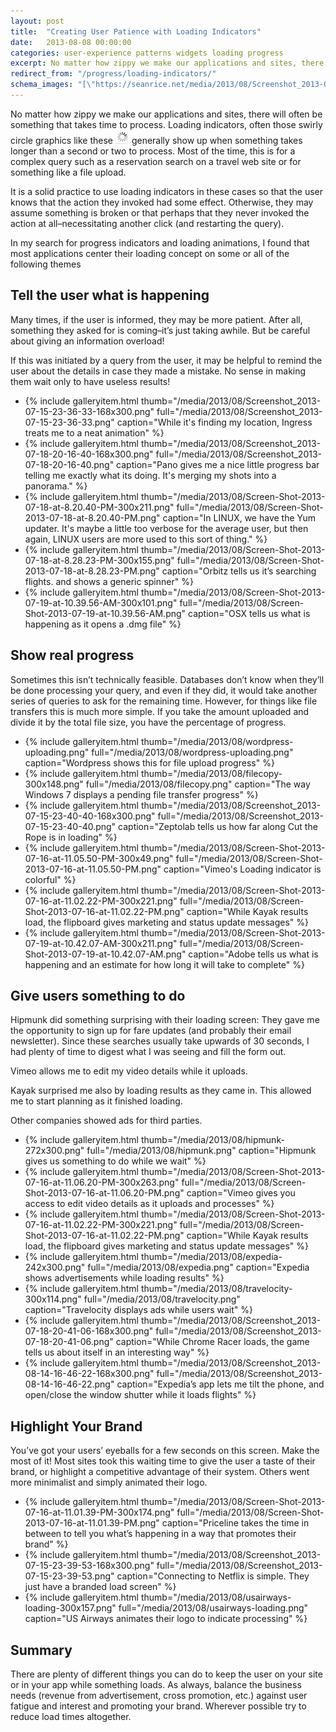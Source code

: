 ```yaml
---
layout: post
title:  "Creating User Patience with Loading Indicators"
date:   2013-08-08 00:00:00
categories: user-experience patterns widgets loading progress
excerpt: No matter how zippy we make our applications and sites, there will often be something that takes time to process. Loading indicators, often those swirly circle graphics like these , generally show up when something takes longer than a second or two to process.
redirect_from: "/progress/loading-indicators/"
schema_images: "[\"https://seanrice.net/media/2013/08/Screenshot_2013-07-15-23-36-33-168x300.png\",\"https://www.seanrice.net/media/2013/08/wordpress-uploading.png\"]"
---
```


No matter how zippy we make our applications and sites, there will often be something that takes time to process. Loading indicators, often those swirly circle graphics like these <img src="/media/2013/08/standard-spinner.png" alt="Standard loading spinner"> generally show up when something takes longer than a second or two to process. Most of the time, this is for a complex query such as a reservation search on a travel web site or for something like a file upload.

It is a solid practice to use loading indicators in these cases so that the user knows that the action they invoked had some effect. Otherwise, they may assume something is broken or that perhaps that they never invoked the action at all–necessitating another click (and restarting the query).

In my search for progress indicators and loading animations, I found that most applications center their loading concept on some or all of the following themes

## Tell the user what is happening

Many times, if the user is informed, they may be more patient. After all, something they asked for is coming–it’s just taking awhile. But be careful about giving an information overload!

If this was initiated by a query from the user, it may be helpful to remind the user about the details in case they made a mistake. No sense in making them wait only to have useless results!
<ul class="gallery">
  <li>{% include galleryitem.html thumb="/media/2013/08/Screenshot_2013-07-15-23-36-33-168x300.png" full="/media/2013/08/Screenshot_2013-07-15-23-36-33.png" caption="While it's finding my location, Ingress treats me to a neat animation" %}</li>
  <li>{% include galleryitem.html thumb="/media/2013/08/Screenshot_2013-07-18-20-16-40-168x300.png" full="/media/2013/08/Screenshot_2013-07-18-20-16-40.png" caption="Pano gives me a nice little progress bar telling me exactly what its doing. It's merging my shots into a panorama." %}</li>
  <li>{% include galleryitem.html thumb="/media/2013/08/Screen-Shot-2013-07-18-at-8.20.40-PM-300x211.png" full="/media/2013/08/Screen-Shot-2013-07-18-at-8.20.40-PM.png" caption="In LINUX, we have the Yum updater. It's maybe a little too verbose for the average user, but then again, LINUX users are more used to this sort of thing." %}</li>
  <li>{% include galleryitem.html thumb="/media/2013/08/Screen-Shot-2013-07-18-at-8.28.23-PM-300x155.png" full="/media/2013/08/Screen-Shot-2013-07-18-at-8.28.23-PM.png" caption="Orbitz tells us it’s searching flights. and shows a generic spinner" %}</li>
  <li>{% include galleryitem.html thumb="/media/2013/08/Screen-Shot-2013-07-19-at-10.39.56-AM-300x101.png" full="/media/2013/08/Screen-Shot-2013-07-19-at-10.39.56-AM.png" caption="OSX tells us what is happening as it opens a .dmg file" %}</li>
</ul>

## Show real progress

Sometimes this isn’t technically feasible. Databases don’t know when they’ll be done processing your query, and even if they did, it would take another series of queries to ask for the remaining time. However, for things like file transfers this is much more simple. If you take the amount uploaded and divide it by the total file size, you have the percentage of progress.

<ul class="gallery">
  <li>{% include galleryitem.html thumb="/media/2013/08/wordpress-uploading.png" full="/media/2013/08/wordpress-uploading.png" caption="Wordpress shows this for file upload progress" %}</li>
  <li>{% include galleryitem.html thumb="/media/2013/08/filecopy-300x148.png" full="/media/2013/08/filecopy.png" caption="The way Windows 7 displays a pending file transfer progress" %}</li>
  <li>{% include galleryitem.html thumb="/media/2013/08/Screenshot_2013-07-15-23-40-40-168x300.png" full="/media/2013/08/Screenshot_2013-07-15-23-40-40.png" caption="Zeptolab tells us how far along Cut the Rope is in loading" %}</li>
  <li>{% include galleryitem.html thumb="/media/2013/08/Screen-Shot-2013-07-16-at-11.05.50-PM-300x49.png" full="/media/2013/08/Screen-Shot-2013-07-16-at-11.05.50-PM.png" caption="Vimeo's Loading indicator is colorful" %}</li>
  <li>{% include galleryitem.html thumb="/media/2013/08/Screen-Shot-2013-07-16-at-11.02.22-PM-300x221.png" full="/media/2013/08/Screen-Shot-2013-07-16-at-11.02.22-PM.png" caption="While Kayak results load, the flipboard gives marketing and status update messages" %}</li>
  <li>{% include galleryitem.html thumb="/media/2013/08/Screen-Shot-2013-07-19-at-10.42.07-AM-300x211.png" full="/media/2013/08/Screen-Shot-2013-07-19-at-10.42.07-AM.png" caption="Adobe tells us what is happening and an estimate for how long it will take to complete" %}</li>
</ul>

## Give users something to do

Hipmunk did something surprising with their loading screen: They gave me the opportunity to sign up for fare updates (and probably their email newsletter). Since these searches usually take upwards of 30 seconds, I had plenty of time to digest what I was seeing and fill the form out.

Vimeo allows me to edit my video details while it uploads.

Kayak surprised me also by loading results as they came in. This allowed me to start planning as it finished loading.

Other companies showed ads for third parties.

<ul class="gallery">
  <li>{% include galleryitem.html thumb="/media/2013/08/hipmunk-272x300.png" full="/media/2013/08/hipmunk.png" caption="Hipmunk gives us something to do while we wait" %}</li>
  <li>{% include galleryitem.html thumb="/media/2013/08/Screen-Shot-2013-07-16-at-11.06.20-PM-300x263.png" full="/media/2013/08/Screen-Shot-2013-07-16-at-11.06.20-PM.png" caption="Vimeo gives you access to edit video details as it uploads and processes" %}</li>
  <li>{% include galleryitem.html thumb="/media/2013/08/Screen-Shot-2013-07-16-at-11.02.22-PM-300x221.png" full="/media/2013/08/Screen-Shot-2013-07-16-at-11.02.22-PM.png" caption="While Kayak results load, the flipboard gives marketing and status update messages" %}</li>
  <li>{% include galleryitem.html thumb="/media/2013/08/expedia-242x300.png" full="/media/2013/08/expedia.png" caption="Expedia shows advertisements while loading results" %}</li>
  <li>{% include galleryitem.html thumb="/media/2013/08/travelocity-300x114.png" full="/media/2013/08/travelocity.png" caption="Travelocity displays ads while users wait" %}</li>
  <li>{% include galleryitem.html thumb="/media/2013/08/Screenshot_2013-07-18-20-41-06-168x300.png" full="/media/2013/08/Screenshot_2013-07-18-20-41-06.png" caption="While Chrome Racer loads, the game tells us about itself in an interesting way" %}</li>
  <li>{% include galleryitem.html thumb="/media/2013/08/Screenshot_2013-08-14-16-46-22-168x300.png" full="/media/2013/08/Screenshot_2013-08-14-16-46-22.png" caption="Expedia’s app lets me tilt the phone, and open/close the window shutter while it loads flights" %}</li>
</ul>

## Highlight Your Brand

You’ve got your users’ eyeballs for a few seconds on this screen. Make the most of it! Most sites took this waiting time to give the user a taste of their brand, or highlight a competitive advantage of their system. Others went more minimalist and simply animated their logo.

<ul class="gallery" data-slick='{"infinite":false}'>
  <li>{% include galleryitem.html thumb="/media/2013/08/Screen-Shot-2013-07-16-at-11.01.39-PM-300x174.png" full="/media/2013/08/Screen-Shot-2013-07-16-at-11.01.39-PM.png" caption="Priceline takes the time in between to tell you what’s happening in a way that promotes their brand" %}</li>
  <li>{% include galleryitem.html thumb="/media/2013/08/Screenshot_2013-07-15-23-39-53-168x300.png" full="/media/2013/08/Screenshot_2013-07-15-23-39-53.png" caption="Connecting to Netflix is simple. They just have a branded load screen" %}</li>
  <li>{% include galleryitem.html thumb="/media/2013/08/usairways-loading-300x157.png" full="/media/2013/08/usairways-loading.png" caption="US Airways animates their logo to indicate processing" %}</li>
</ul>

## Summary

There are plenty of different things you can do to keep the user on your site or in your app while something loads. As always, balance the business needs (revenue from advertisement, cross promotion, etc.) against user fatigue and interest and promoting your brand. Wherever possible try to reduce load times altogether.
